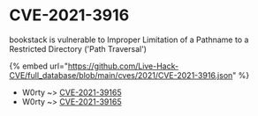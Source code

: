 # CVE-2021-3916

bookstack is vulnerable to Improper Limitation of a Pathname to a Restricted Directory ('Path Traversal')

{% embed url="https://github.com/Live-Hack-CVE/full_database/blob/main/cves/2021/CVE-2021-3916.json" %}


* W0rty ~> [CVE-2021-39165](https://www.alice-snow.ru/2021/database/cve-2021-3916/cve-2021-39165-w0rty)
* W0rty ~> [CVE-2021-39165](https://www.alice-snow.ru/2021/database/cve-2021-3916/cve-2021-39165-w0rty)